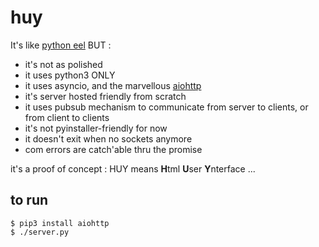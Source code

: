 # huy

It's like [python eel](https://github.com/ChrisKnott/Eel) BUT :

* it's not as polished
* it uses python3 ONLY
* it uses asyncio, and the marvellous [aiohttp](https://aiohttp.readthedocs.io/en/stable/)
* it's server hosted friendly from scratch
* it uses pubsub mechanism to communicate from server to clients, or from client to clients
* it's not pyinstaller-friendly for now
* it doesn't exit when no sockets anymore
* com errors are catch'able thru the promise

it's a proof of concept : HUY means **H**tml **U**ser **Y**nterface ...

## to run

    $ pip3 install aiohttp
    $ ./server.py